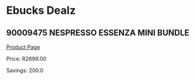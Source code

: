 
# Ebucks Dealz
## 90009475 NESPRESSO ESSENZA MINI BUNDLE
[Product Page](https://www.ebucks.com/web/shop/productSelected.do?prodId=1158950225&catId=1157555110)

Price: R2699.00

Savings: 200.0


	